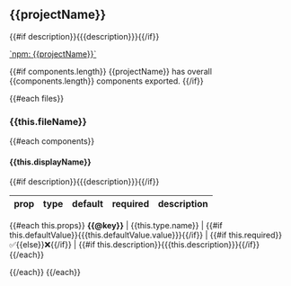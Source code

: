 ## {{projectName}}

{{#if description}}{{{description}}}{{/if}}

[\`npm: {{projectName}}\`]({{npmLink}})

{{#if components.length}}
{{projectName}} has overall {{components.length}} components exported.
{{/if}}

{{#each files}}
### {{this.fileName}}

{{#each components}}
#### {{this.displayName}}

{{#if description}}{{{description}}}{{/if}}

prop | type | default | required | description
---- | :----: | :-------: | :--------: | -----------
{{#each this.props}}
**{{@key}}** | {{this.type.name}} | {{#if this.defaultValue}}{{{this.defaultValue.value}}}{{/if}} | {{#if this.required}}:white_check_mark:{{else}}:x:{{/if}} | {{#if this.description}}{{{this.description}}}{{/if}}
{{/each}}

{{/each}}
{{/each}}